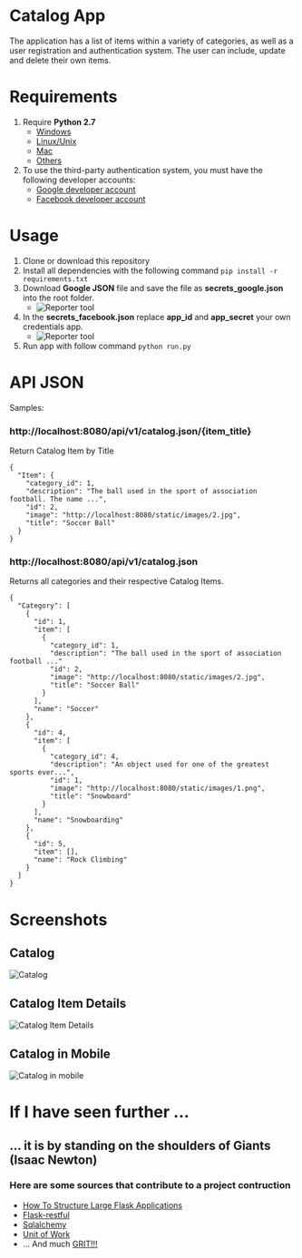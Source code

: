 # Catalog App

The application has a list of items within a variety of categories, as well as a user registration and authentication system.
The user can include, update and delete their own items.

# Requirements

1. Require **Python 2.7**
   - [Windows](https://www.python.org/downloads/windows/)
   - [Linux/Unix](https://www.python.org/downloads/source/)
   - [Mac](https://www.python.org/downloads/mac-osx/)
   - [Others](https://www.python.org/download/other/)
1. To use the third-party authentication system, you must have the following developer accounts:
   - [Google developer account](https://console.developers.google.com)
   - [Facebook developer account](https://developers.facebook.com/)

# Usage

1. Clone or download this repository
1. Install all dependencies with the following command `pip install -r requirements.txt`
1. Download **Google JSON** file and save the file as **secrets_google.json** into the root folder.
   - ![](https://github.com/denmarksdev/catalog/blob/master/google_console.JPG?raw=true "Reporter tool")
1. In the **secrets_facebook.json** replace **app_id** and **app_secret** your own credentials app.
   - ![](https://github.com/denmarksdev/catalog/blob/master/facebook_config.jpg?raw=true "Reporter tool")
1. Run app with follow command `python run.py` 
 

# API JSON

Samples:

### http://localhost:8080/api/v1/catalog.json/{item_title}
Return Catalog Item by Title
```
{
  "Item": {
    "category_id": 1, 
    "description": "The ball used in the sport of association football. The name ...", 
    "id": 2, 
    "image": "http://localhost:8080/static/images/2.jpg", 
    "title": "Soccer Ball"
  }
}
```
### http://localhost:8080/api/v1/catalog.json
Returns all categories and their respective Catalog Items.
```
{
  "Category": [
    {
      "id": 1, 
      "item": [
        {
          "category_id": 1, 
          "description": "The ball used in the sport of association football ..." 
          "id": 2, 
          "image": "http://localhost:8080/static/images/2.jpg", 
          "title": "Soccer Ball"
        }
      ], 
      "name": "Soccer"
    }, 
    {
      "id": 4, 
      "item": [
        {
          "category_id": 4, 
          "description": "An object used for one of the greatest sports ever...", 
          "id": 1, 
          "image": "http://localhost:8080/static/images/1.png", 
          "title": "Snowboard"
        }
      ], 
      "name": "Snowboarding"
    }, 
    {
      "id": 5, 
      "item": [], 
      "name": "Rock Climbing"
    } 
  ]
}

```

# Screenshots
## Catalog

![](https://github.com/denmarksdev/catalog/blob/master/github-images/catalog.JPG?raw=true "Catalog")

## Catalog Item Details

![](https://github.com/denmarksdev/catalog/blob/master/github-images/catalog-item-details.JPG?raw=true "Catalog Item Details")

## Catalog in Mobile

![](https://github.com/denmarksdev/catalog/blob/master/github-images/catalog-mobile.JPG?raw=true "Catalog in mobile")

# If I have seen further ...
## ... it is by standing on the shoulders of Giants (Isaac Newton)

### Here are some sources that contribute to a project contruction
- [How To Structure Large Flask Applications](https://www.digitalocean.com/community/tutorials/how-to-structure-large-flask-applications)
- [Flask-restful](https://flask-restful.readthedocs.io/en/latest/quickstart.html)
- [Sqlalchemy](https://docs.sqlalchemy.org/en/rel_1_2/)
- [Unit of Work](https://io.made.com/repository-and-unit-of-work-pattern-in-python/)
- ... And much [GRIT!!!](https://www.ted.com/talks/angela_lee_duckworth_grit_the_power_of_passion_and_perseverance?language=pt-br)
